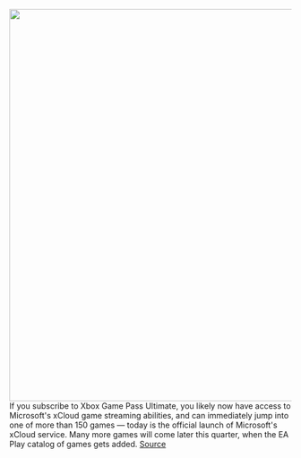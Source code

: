 <img src='https://cdn.vox-cdn.com/thumbor/aX9Gt4jjDY6Xj-wbK7VyMtzKFOY=/0x0:2560x1708/1200x800/filters:focal(1076x650:1484x1058)/cdn.vox-cdn.com/uploads/chorus_image/image/67237261/8bitdoxboxcontroller.0.jpeg' width='700px' /><br/>
If you subscribe to Xbox Game Pass Ultimate, you likely now have access to Microsoft's xCloud game streaming abilities, and can immediately jump into one of more than 150 games — today is the official launch of Microsoft's xCloud service. Many more games will come later this quarter, when the EA Play catalog of games gets added.
<a href='https://www.theverge.com/21377313/microsoft-xcloud-install-download-android-game-pass-ultimate-gamepad-xbox'> Source <a/>